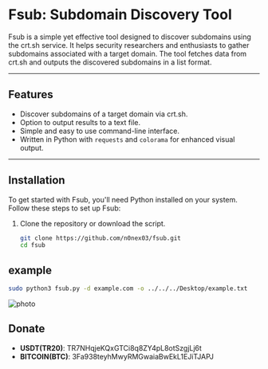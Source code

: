 # Fsub: Subdomain Discovery Tool

Fsub is a simple yet effective tool designed to discover subdomains using the crt.sh service. It helps security researchers and enthusiasts to gather subdomains associated with a target domain. The tool fetches data from crt.sh and outputs the discovered subdomains in a list format.

---

## Features

- Discover subdomains of a target domain via crt.sh.
- Option to output results to a text file.
- Simple and easy to use command-line interface.
- Written in Python with `requests` and `colorama` for enhanced visual output.

---

## Installation

To get started with Fsub, you'll need Python installed on your system. Follow these steps to set up Fsub:

1. Clone the repository or download the script.

   ```bash
   git clone https://github.com/n0nex03/fsub.git
   cd fsub
## example
   ```bash
   sudo python3 fsub.py -d example.com -o ../../../Desktop/example.txt
```
<img src='Screenshot From 2025-03-17 06-13-44.png' alt="photo"> 

## Donate

- **USDT(TR20)**: TR7NHqjeKQxGTCi8q8ZY4pL8otSzgjLj6t
- **BITCOIN(BTC)**: 3Fa938teyhMwyRMGwaiaBwEkL1EJiTJAPJ


